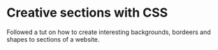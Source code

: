 # Creative sections with CSS
Followed a tut on how to create interesting backgrounds, bordeers and shapes to sections of a website. 
